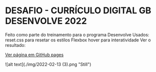 DESAFIO - CURRÍCULO DIGITAL GB DESENVOLVE 2022
===============================================
Feito como parte do treinamento para o programa Desenvolve
Usados:
reset.css para resetar os estilos
Flexbox
hover para interatividade
Ver o resultado:

[Ver página em GitHub pages](https://limadanilo93.github.io)

![alt text](./img/2022-02-13 (3).png "Still")